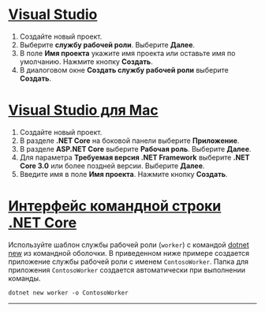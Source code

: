 # <a name="visual-studio"></a>[Visual Studio](#tab/visual-studio)

1. Создайте новый проект.
1. Выберите **службу рабочей роли**. Выберите **Далее**.
1. В поле **Имя проекта** укажите имя проекта или оставьте имя по умолчанию. Нажмите кнопку **Создать**.
1. В диалоговом окне **Создать службу рабочей роли** выберите **Создать**.

# <a name="visual-studio-for-mac"></a>[Visual Studio для Mac](#tab/visual-studio-mac)

1. Создайте новый проект.
1. В разделе **.NET Core** на боковой панели выберите **Приложение**.
1. В разделе **ASP.NET Core** выберите **Рабочая роль**. Выберите **Далее**.
1. Для параметра **Требуемая версия .NET Framework** выберите **.NET Core 3.0** или более поздней версии. Выберите **Далее**.
1. Введите имя в поле **Имя проекта**. Нажмите кнопку **Создать**.

# <a name="net-core-cli"></a>[Интерфейс командной строки .NET Core](#tab/netcore-cli)

Используйте шаблон службы рабочей роли (`worker`) с командой [dotnet new](/dotnet/core/tools/dotnet-new) из командной оболочки. В приведенном ниже примере создается приложение службы рабочей роли с именем `ContosoWorker`. Папка для приложения `ContosoWorker` создается автоматически при выполнении команды.

```dotnetcli
dotnet new worker -o ContosoWorker
```

---
